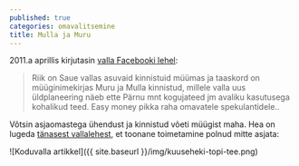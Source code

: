 ```yaml
---
published: true
categories: omavalitsemine
title: Mulla ja Muru
---
```

2011.a aprillis kirjutasin [valla Facebooki lehel](https://www.facebook.com/Sauevald/posts/111294785620335?match=c2F1ZSB2YWxkLG11bGxhLHZhbGQsbXVydSxzYXVl):

> Riik on Saue vallas asuvaid kinnistuid müümas ja taaskord on müüginimekirjas Muru ja Mulla kinnistud, millele valla uus üldplaneering näeb ette Pärnu mnt kogujateed jm avaliku kasutusega kohalikud teed. Easy money pikka raha omavatele spekulantidele..

Võtsin asjaomastega ühendust ja kinnistud võeti müügist maha. Hea on lugeda [tänasest vallalehest](http://sauevald.ee/documents/108075/320703/koduvald_veebruar_2017.pdf/b6c8cd37-3646-4a3b-b6cb-5de498d80163), et toonane toimetamine polnud mitte asjata:

![Koduvalla artikkel]({{ site.baseurl }}/img/kuuseheki-topi-tee.png)
